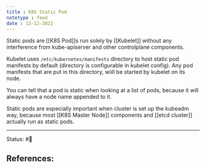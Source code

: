 ```yaml
---
title : K8S Static Pod
notetype : feed
date : 13-12-2021
---
```


Static pods are [[K8S Pod]]s run solely by [[Kubelet]] without any interference from kube-apiserver and other controlplane components.

Kubelet uses `/etc/kubernetes/manifests` directory to host static pod manifests by default (directory is configurable in kubelet config). Any pod manifests that are put in this directory, wiill be started by kubelet on its node.

You can tell that a pod is static when looking at a list of pods, because it will always have a node name appended to it.

Static pods are especially important when cluster is set up the kubeadm way, because most [[K8S Master Node]] components and [[etcd cluster]] actually run as static pods.

-----

Status: #🌱 

References:
- 
